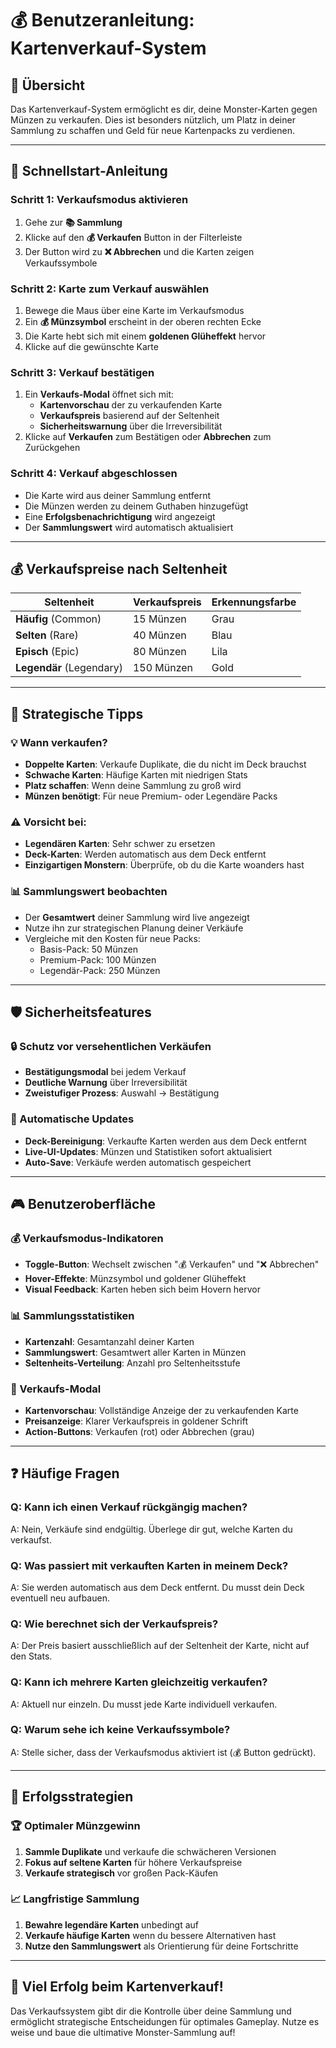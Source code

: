 # 💰 Benutzeranleitung: Kartenverkauf-System

## 🎯 Übersicht
Das Kartenverkauf-System ermöglicht es dir, deine Monster-Karten gegen Münzen zu verkaufen. Dies ist besonders nützlich, um Platz in deiner Sammlung zu schaffen und Geld für neue Kartenpacks zu verdienen.

---

## 🚀 Schnellstart-Anleitung

### **Schritt 1: Verkaufsmodus aktivieren**
1. Gehe zur **📚 Sammlung**
2. Klicke auf den **💰 Verkaufen** Button in der Filterleiste
3. Der Button wird zu **❌ Abbrechen** und die Karten zeigen Verkaufssymbole

### **Schritt 2: Karte zum Verkauf auswählen**
1. Bewege die Maus über eine Karte im Verkaufsmodus
2. Ein **💰 Münzsymbol** erscheint in der oberen rechten Ecke
3. Die Karte hebt sich mit einem **goldenen Glüheffekt** hervor
4. Klicke auf die gewünschte Karte

### **Schritt 3: Verkauf bestätigen**
1. Ein **Verkaufs-Modal** öffnet sich mit:
   - **Kartenvorschau** der zu verkaufenden Karte
   - **Verkaufspreis** basierend auf der Seltenheit
   - **Sicherheitswarnung** über die Irreversibilität
2. Klicke auf **Verkaufen** zum Bestätigen oder **Abbrechen** zum Zurückgehen

### **Schritt 4: Verkauf abgeschlossen**
- Die Karte wird aus deiner Sammlung entfernt
- Die Münzen werden zu deinem Guthaben hinzugefügt
- Eine **Erfolgsbenachrichtigung** wird angezeigt
- Der **Sammlungswert** wird automatisch aktualisiert

---

## 💰 Verkaufspreise nach Seltenheit

| **Seltenheit** | **Verkaufspreis** | **Erkennungsfarbe** |
|----------------|-------------------|---------------------|
| **Häufig** (Common) | 15 Münzen | Grau |
| **Selten** (Rare) | 40 Münzen | Blau |
| **Episch** (Epic) | 80 Münzen | Lila |
| **Legendär** (Legendary) | 150 Münzen | Gold |

---

## 🎯 Strategische Tipps

### **💡 Wann verkaufen?**
- **Doppelte Karten**: Verkaufe Duplikate, die du nicht im Deck brauchst
- **Schwache Karten**: Häufige Karten mit niedrigen Stats
- **Platz schaffen**: Wenn deine Sammlung zu groß wird
- **Münzen benötigt**: Für neue Premium- oder Legendäre Packs

### **⚠️ Vorsicht bei:**
- **Legendären Karten**: Sehr schwer zu ersetzen
- **Deck-Karten**: Werden automatisch aus dem Deck entfernt
- **Einzigartigen Monstern**: Überprüfe, ob du die Karte woanders hast

### **📊 Sammlungswert beobachten**
- Der **Gesamtwert** deiner Sammlung wird live angezeigt
- Nutze ihn zur strategischen Planung deiner Verkäufe
- Vergleiche mit den Kosten für neue Packs:
  - Basis-Pack: 50 Münzen
  - Premium-Pack: 100 Münzen  
  - Legendär-Pack: 250 Münzen

---

## 🛡️ Sicherheitsfeatures

### **🔒 Schutz vor versehentlichen Verkäufen**
- **Bestätigungsmodal** bei jedem Verkauf
- **Deutliche Warnung** über Irreversibilität
- **Zweistufiger Prozess**: Auswahl → Bestätigung

### **🔄 Automatische Updates**
- **Deck-Bereinigung**: Verkaufte Karten werden aus dem Deck entfernt
- **Live-UI-Updates**: Münzen und Statistiken sofort aktualisiert
- **Auto-Save**: Verkäufe werden automatisch gespeichert

---

## 🎮 Benutzeroberfläche

### **💰 Verkaufsmodus-Indikatoren**
- **Toggle-Button**: Wechselt zwischen "💰 Verkaufen" und "❌ Abbrechen"
- **Hover-Effekte**: Münzsymbol und goldener Glüheffekt
- **Visual Feedback**: Karten heben sich beim Hovern hervor

### **📊 Sammlungsstatistiken**
- **Kartenzahl**: Gesamtanzahl deiner Karten
- **Sammlungswert**: Gesamtwert aller Karten in Münzen
- **Seltenheits-Verteilung**: Anzahl pro Seltenheitsstufe

### **🔄 Verkaufs-Modal**
- **Kartenvorschau**: Vollständige Anzeige der zu verkaufenden Karte
- **Preisanzeige**: Klarer Verkaufspreis in goldener Schrift
- **Action-Buttons**: Verkaufen (rot) oder Abbrechen (grau)

---

## ❓ Häufige Fragen

### **Q: Kann ich einen Verkauf rückgängig machen?**
A: Nein, Verkäufe sind endgültig. Überlege dir gut, welche Karten du verkaufst.

### **Q: Was passiert mit verkauften Karten in meinem Deck?**
A: Sie werden automatisch aus dem Deck entfernt. Du musst dein Deck eventuell neu aufbauen.

### **Q: Wie berechnet sich der Verkaufspreis?**
A: Der Preis basiert ausschließlich auf der Seltenheit der Karte, nicht auf den Stats.

### **Q: Kann ich mehrere Karten gleichzeitig verkaufen?**
A: Aktuell nur einzeln. Du musst jede Karte individuell verkaufen.

### **Q: Warum sehe ich keine Verkaufssymbole?**
A: Stelle sicher, dass der Verkaufsmodus aktiviert ist (💰 Button gedrückt).

---

## 🎯 Erfolgsstrategien

### **🏆 Optimaler Münzgewinn**
1. **Sammle Duplikate** und verkaufe die schwächeren Versionen
2. **Fokus auf seltene Karten** für höhere Verkaufspreise
3. **Verkaufe strategisch** vor großen Pack-Käufen

### **📈 Langfristige Sammlung**
1. **Bewahre legendäre Karten** unbedingt auf
2. **Verkaufe häufige Karten** wenn du bessere Alternativen hast
3. **Nutze den Sammlungswert** als Orientierung für deine Fortschritte

---

## 🚀 Viel Erfolg beim Kartenverkauf!

Das Verkaufssystem gibt dir die Kontrolle über deine Sammlung und ermöglicht strategische Entscheidungen für optimales Gameplay. Nutze es weise und baue die ultimative Monster-Sammlung auf!